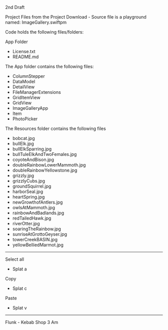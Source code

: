 2nd Draft

Project Files from the Project Download - Source file is a playground named: ImageGallery.swiftpm

Code holds the following files/folders:

App Folder
* License.txt
* README.md

The App folder contains the following files:
* ColumnStepper
* DataModel
* DetailView
* FileManagerExtensions
* GridItemView
* GridView
* ImageGalleryApp
* Item
* PhotoPicker

The Resources folder contains the following files
* bobcat.jpg
* bullElk.jpg
* bullElkSparring.jpg
* bullTuleElkAndTwoFemales.jpg
* coyoteAndBison.jpg
* doubleRainbowLowerMammoth.jpg
* doubleRainbowYellowstone.jpg
* grizzly.jpg
* grizzlyCubs.jpg
* groundSquirrel.jpg
* harborSeal.jpg
* heartSpring.jpg
* newGrowthofAntlers.jpg
* owlsAtMammoth.jpg
* rainbowAndBadlands.jpg
* redTailedHawk.jpg
* riverOtter.jpg
* soaringTheRainbow.jpg
* sunriseAtGrottoGeyser.jpg
* towerCreekBASIN.jpg
* yellowBelliedMarmot.jpg
- - - - 

Select all
* Splat a

Copy
* Splat c

Paste
* Splat v

- - - -

Flunk - Kebab Shop 3 Am
